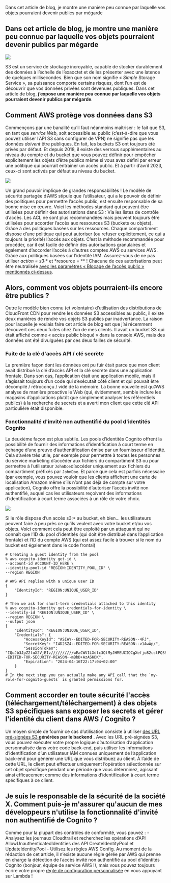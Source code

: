 Dans cet article de blog, je montre une manière peu connue par laquelle vos objets pourraient devenir publics par mégarde

## Dans cet article de blog, je montre une manière peu connue par laquelle vos objets pourraient devenir publics par mégarde

![](/images/blog/https-dev-to-uploads.s3.amazonaws.com-uploads-articles-2atzrs9kam06a0cso3bt.avif)

S3 est un service de stockage incroyable, capable de stocker durablement des données à l’échelle de l’exaoctet et de les présenter avec une latence de quelques millisecondes. Bien que son nom signifie « *Simple* Storage Service », sa puissance comporte certains risques, dont l’un est de découvrir que vos données privées sont devenues publiques. Dans cet article de blog, **j’expose une manière peu connue par laquelle vos objets pourraient devenir publics par mégarde**.

## Comment AWS protège vos données dans S3

Commençons par une banalité qu’il faut néanmoins maîtriser : le fait que S3, en tant que *service Web*, soit accessible au public (c’est-à-dire que vous pouvez utiliser l’API S3 sans configurer de VPN) ne signifie pas que les données *doivent* être publiques. En fait, les buckets S3 ont toujours été privés par défaut. Et depuis 2018, il existe des verrous supplémentaires au niveau du compte et du bucket que vous pouvez définir pour empêcher explicitement les objets d’être publics même si vous avez défini par erreur une politique qui pourrait entraîner un accès public. Et à partir d’avril 2023, ceux-ci sont activés par défaut au niveau du bucket.

![](/images/blog/cb_account_settings_5.png)

Un grand pouvoir implique de grandes responsabilités ! Le modèle de sécurité partagée d’AWS stipule que l’utilisateur, qui a le pouvoir de définir des politiques pour permettre l’accès public, est ensuite responsable de sa bonne mise en œuvre. Voici les méthodes standard qui peuvent être utilisées pour définir des autorisations dans S3 : Via les listes de contrôle d’accès. Les ACL ne sont plus recommandées mais peuvent toujours être utilisées pour accorder l’accès aux ressources S3 (buckets ou objets). Grâce à des politiques basées sur les ressources. Chaque compartiment dispose d’une politique qui peut autoriser (ou refuser explicitement, ce qui a toujours la priorité) l’accès aux objets. C’est la méthode recommandée pour procéder, car il est facile de définir des autorisations granulaires et également d’accorder l’accès à d’autres comptes AWS ou services AWS. Grâce aux politiques basées sur l’identité IAM. Assurez-vous de ne pas utiliser *action = s3:** et *resource = ** ! Chacune de ces autorisations peut être neutralisée [avec les paramètres « Blocage de l’accès public » mentionnés ci-dessus](https://docs.aws.amazon.com/AmazonS3/latest/userguide/access-control-block-public-access.html).

## Alors, comment vos objets pourraient-ils encore être publics ?

Outre le modèle bien connu (et volontaire) d’utilisation des distributions de CloudFront CDN pour rendre les données S3 accessibles au public, il existe deux manières de rendre vos objets S3 publics par inadvertance. La raison pour laquelle je voulais faire cet article de blog est que j’ai récemment découvert ces deux fuites chez l’un de mes clients. Il avait un bucket S3 qui était affiché comme « accès public bloqué » dans la console AWS, mais des données ont été divulguées par ces deux failles de sécurité.

### Fuite de la clé d'accès API / clé secrète

La première façon dont les données ont pu fuir était parce que mon client avait distribué la clé d’accès API et la clé secrète dans une application frontale. Dans son cas, l’application était une application mobile, mais il s’agissait toujours d’un code qui s’exécutait côté client et qui pouvait être décompilé / rétroconçu / vidé de la mémoire. La bonne nouvelle est qu’AWS analyse de manière proactive le Web (qui, évidemment, semble inclure les magasins d’applications plutôt que simplement analyser les référentiels publics) à la recherche de secrets et a averti mon client que cette clé API particulière était disponible.

### Fonctionnalité d'invité non authentifié du pool d'identités Cognito

La deuxième façon est plus subtile. Les pools d’identités Cognito offrent la possibilité de fournir des informations d’identification à court terme en échange d’une preuve d’authentification émise par un fournisseur d’identité. Cela s’avère très utile, par exemple pour permettre à toutes les personnes du service marketing d’accéder aux fichiers du compartiment S3 ou pour permettre à l’utilisateur `JohnDoe`d’accéder uniquement aux fichiers du compartiment préfixés par `JohnDoe`. Et parce que cela est parfois nécessaire (par exemple, vous pouvez vouloir que les clients affichent une carte de localisation Amazon même s’ils n’ont pas déjà de compte sur votre application), Cognito offre la possibilité d’autoriser l’accès invité non authentifié, auquel cas les utilisateurs reçoivent des informations d’identification à court terme associées à un rôle de votre choix.

![](/images/blog/https-dev-to-uploads.s3.amazonaws.com-uploads-articles-158rp1ssa85xx5ys3kvs.avif)

Si le rôle dispose d’un accès s3:* au bucket, eh bien… les utilisateurs peuvent faire à peu près ce qu’ils veulent avec votre bucket et/ou vos objets. Voici comment cela peut être exploité par un attaquant qui ne connaît que l’ID du pool d’identités (qui doit être distribué dans l’application frontale) et l’ID du compte AWS (qui est assez facile à trouver si le nom du bucket est également dans le code frontal)

```
# Creating a guest identity from the pool
% aws cognito-identity get-id \ 
--account-id ACCOUNT-ID_HERE \
--identity-pool-id "REGION:IDENTITY_POOL_ID" \
--region REGION

# AWS API replies with a unique user ID
{
    "IdentityId": "REGION:UNIQUE_USER_ID"
}

# Then we ask for short-term credentials attached to this identity
% aws cognito-identity get-credentials-for-identity \
--identity-id "REGION:UNIQUE_USER_ID" \
--region REGION \
--output json
{
    "IdentityId": "REGION:UNIQUE_USER_ID",
    "Credentials": {
        "AccessKeyId": "ASIAY--EDITED-FOR-SECURITY-REASON--4FJ",
        "SecretKey": "I4D2SZ4--EDITED-FOR-SECURITY-REASON--v1AwAp/",
        "SessionToken": "IQoJb3JpZ2luX2VjEIz//////////wEaCWV1LXdlc3QtMyJHMEUCIQCgXefjo82cstPQSS1WcXALUfmq364unN+Y/v5sb--EDITED-FOR-SECURITY-REASON--mBbD+AzASKDK",
        "Expiration": "2024-04-16T22:17:04+02:00"
    }
}
# In the next step you can actually make any API call that the `my-role-for-cognito-guests` is granted permissions for.
```

## Comment accorder en toute sécurité l'accès (téléchargement/téléchargement) à des objets S3 spécifiques sans exposer les secrets et gérer l'identité du client dans AWS / Cognito ?

Un moyen simple de fournir ce cas d’utilisation consiste à utiliser [des URL pré-signées S3 ](https://docs.aws.amazon.com/AmazonS3/latest/userguide/ShareObjectPreSignedURL.html)**générées par le backend** . Avec les URL pré-signées S3, vous pouvez exécuter votre propre logique d’autorisation d’application personnalisée dans votre code back-end, puis utiliser les informations d’identification d’un utilisateur IAM connues uniquement de l’application back-end pour générer une URL que vous distribuez au client. À l’aide de cette URL, le client peut effectuer uniquement l’opération sélectionnée sur cet objet spécifique pendant une période que vous déterminez, agissant ainsi efficacement comme des informations d’identification à court terme spécifiques à ce client.

## Je suis le responsable de la sécurité de la société X. Comment puis-je m'assurer qu'aucun de mes développeurs n'utilise la fonctionnalité d'invité non authentifié de Cognito ?

Comme pour la plupart des contrôles de conformité, vous pouvez : - Analysez les journaux Cloudtrail et recherchez les opérations d’API AllowUnauthenticatedIdentities des API CreateIdentityPool et UpdateIdentityPool - Utilisez les règles AWS Config. Au moment de la rédaction de cet article, il n’existe aucune règle gérée par AWS qui prenne en charge la détection de l’accès invité non authentifié au pool d’identités Cognito (bonjour, équipe de service AWS !), mais vous pouvez toujours écrire votre propre [règle de configuration personnalisée](https://docs.aws.amazon.com/config/latest/developerguide/evaluate-config_develop-rules_nodejs.html) en vous appuyant sur Lambda !